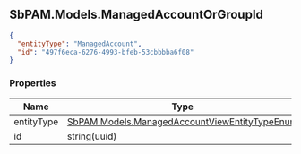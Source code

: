 
<h2 id="tocS_SbPAM.Models.ManagedAccountOrGroupId">SbPAM.Models.ManagedAccountOrGroupId</h2>

<a id="schemasbpam.models.managedaccountorgroupid"></a>
<a id="schema_SbPAM.Models.ManagedAccountOrGroupId"></a>
<a id="tocSsbpam.models.managedaccountorgroupid"></a>
<a id="tocssbpam.models.managedaccountorgroupid"></a>

```json
{
  "entityType": "ManagedAccount",
  "id": "497f6eca-6276-4993-bfeb-53cbbbba6f08"
}

```

### Properties

|Name|Type|Required|Restrictions|Description|
|---|---|---|---|---|
|entityType|[SbPAM.Models.ManagedAccountViewEntityTypeEnum](#schemasbpam.models.managedaccountviewentitytypeenum)|false|none|none|
|id|string(uuid)|false|none|none|


